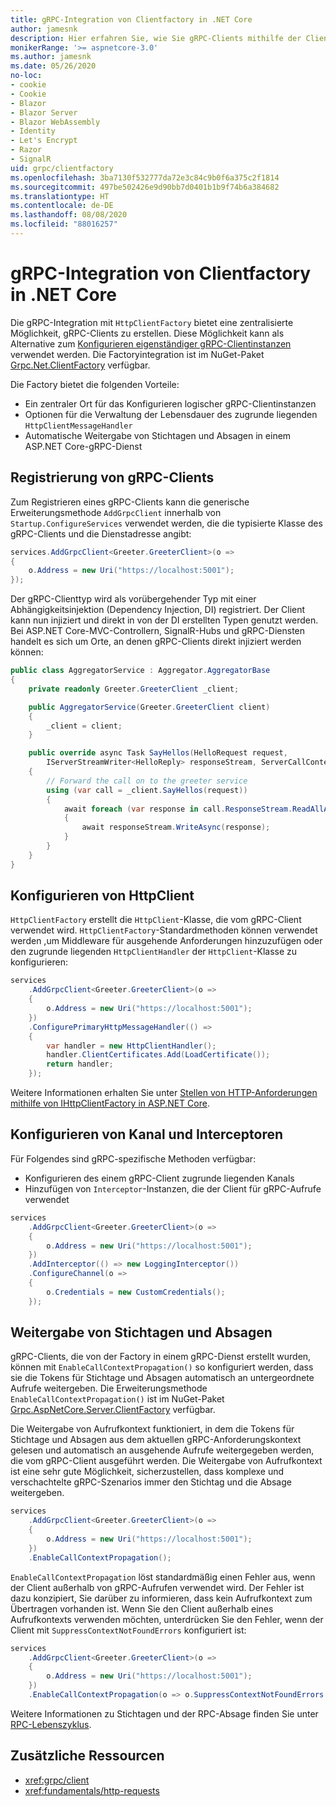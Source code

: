 ```yaml
---
title: gRPC-Integration von Clientfactory in .NET Core
author: jamesnk
description: Hier erfahren Sie, wie Sie gRPC-Clients mithilfe der Clientfactory erstellen.
monikerRange: '>= aspnetcore-3.0'
ms.author: jamesnk
ms.date: 05/26/2020
no-loc:
- cookie
- Cookie
- Blazor
- Blazor Server
- Blazor WebAssembly
- Identity
- Let's Encrypt
- Razor
- SignalR
uid: grpc/clientfactory
ms.openlocfilehash: 3ba7130f532777da72e3c84c9b0f6a375c2f1814
ms.sourcegitcommit: 497be502426e9d90bb7d0401b1b9f74b6a384682
ms.translationtype: HT
ms.contentlocale: de-DE
ms.lasthandoff: 08/08/2020
ms.locfileid: "88016257"
---
```

# <a name="grpc-client-factory-integration-in-net-core"></a>gRPC-Integration von Clientfactory in .NET Core

Die gRPC-Integration mit `HttpClientFactory` bietet eine zentralisierte Möglichkeit, gRPC-Clients zu erstellen. Diese Möglichkeit kann als Alternative zum [Konfigurieren eigenständiger gRPC-Clientinstanzen](xref:grpc/client) verwendet werden. Die Factoryintegration ist im NuGet-Paket [Grpc.Net.ClientFactory](https://www.nuget.org/packages/Grpc.Net.ClientFactory) verfügbar.

Die Factory bietet die folgenden Vorteile:

* Ein zentraler Ort für das Konfigurieren logischer gRPC-Clientinstanzen
* Optionen für die Verwaltung der Lebensdauer des zugrunde liegenden `HttpClientMessageHandler`
* Automatische Weitergabe von Stichtagen und Absagen in einem ASP.NET Core-gRPC-Dienst

## <a name="register-grpc-clients"></a>Registrierung von gRPC-Clients

Zum Registrieren eines gRPC-Clients kann die generische Erweiterungsmethode `AddGrpcClient` innerhalb von `Startup.ConfigureServices` verwendet werden, die die typisierte Klasse des gRPC-Clients und die Dienstadresse angibt:

```csharp
services.AddGrpcClient<Greeter.GreeterClient>(o =>
{
    o.Address = new Uri("https://localhost:5001");
});
```

Der gRPC-Clienttyp wird als vorübergehender Typ mit einer Abhängigkeitsinjektion (Dependency Injection, DI) registriert. Der Client kann nun injiziert und direkt in von der DI erstellten Typen genutzt werden. Bei ASP.NET Core-MVC-Controllern, SignalR-Hubs und gRPC-Diensten handelt es sich um Orte, an denen gRPC-Clients direkt injiziert werden können:

```csharp
public class AggregatorService : Aggregator.AggregatorBase
{
    private readonly Greeter.GreeterClient _client;

    public AggregatorService(Greeter.GreeterClient client)
    {
        _client = client;
    }

    public override async Task SayHellos(HelloRequest request,
        IServerStreamWriter<HelloReply> responseStream, ServerCallContext context)
    {
        // Forward the call on to the greeter service
        using (var call = _client.SayHellos(request))
        {
            await foreach (var response in call.ResponseStream.ReadAllAsync())
            {
                await responseStream.WriteAsync(response);
            }
        }
    }
}
```

## <a name="configure-httpclient"></a>Konfigurieren von HttpClient

`HttpClientFactory` erstellt die `HttpClient`-Klasse, die vom gRPC-Client verwendet wird. `HttpClientFactory`-Standardmethoden können verwendet werden ,um Middleware für ausgehende Anforderungen hinzuzufügen oder den zugrunde liegenden `HttpClientHandler` der `HttpClient`-Klasse zu konfigurieren:

```csharp
services
    .AddGrpcClient<Greeter.GreeterClient>(o =>
    {
        o.Address = new Uri("https://localhost:5001");
    })
    .ConfigurePrimaryHttpMessageHandler(() =>
    {
        var handler = new HttpClientHandler();
        handler.ClientCertificates.Add(LoadCertificate());
        return handler;
    });
```

Weitere Informationen erhalten Sie unter [Stellen von HTTP-Anforderungen mithilfe von IHttpClientFactory in ASP.NET Core](xref:fundamentals/http-requests).

## <a name="configure-channel-and-interceptors"></a>Konfigurieren von Kanal und Interceptoren

Für Folgendes sind gRPC-spezifische Methoden verfügbar:

* Konfigurieren des einem gRPC-Client zugrunde liegenden Kanals
* Hinzufügen von `Interceptor`-Instanzen, die der Client für gRPC-Aufrufe verwendet

```csharp
services
    .AddGrpcClient<Greeter.GreeterClient>(o =>
    {
        o.Address = new Uri("https://localhost:5001");
    })
    .AddInterceptor(() => new LoggingInterceptor())
    .ConfigureChannel(o =>
    {
        o.Credentials = new CustomCredentials();
    });
```

## <a name="deadline-and-cancellation-propagation"></a>Weitergabe von Stichtagen und Absagen

gRPC-Clients, die von der Factory in einem gRPC-Dienst erstellt wurden, können mit `EnableCallContextPropagation()` so konfiguriert werden, dass sie die Tokens für Stichtage und Absagen automatisch an untergeordnete Aufrufe weitergeben. Die Erweiterungsmethode `EnableCallContextPropagation()` ist im NuGet-Paket [Grpc.AspNetCore.Server.ClientFactory](https://www.nuget.org/packages/Grpc.AspNetCore.Server.ClientFactory) verfügbar.

Die Weitergabe von Aufrufkontext funktioniert, in dem die Tokens für Stichtage und Absagen aus dem aktuellen gRPC-Anforderungskontext gelesen und automatisch an ausgehende Aufrufe weitergegeben werden, die vom gRPC-Client ausgeführt werden. Die Weitergabe von Aufrufkontext ist eine sehr gute Möglichkeit, sicherzustellen, dass komplexe und verschachtelte gRPC-Szenarios immer den Stichtag und die Absage weitergeben.

```csharp
services
    .AddGrpcClient<Greeter.GreeterClient>(o =>
    {
        o.Address = new Uri("https://localhost:5001");
    })
    .EnableCallContextPropagation();
```

`EnableCallContextPropagation` löst standardmäßig einen Fehler aus, wenn der Client außerhalb von gRPC-Aufrufen verwendet wird. Der Fehler ist dazu konzipiert, Sie darüber zu informieren, dass kein Aufrufkontext zum Übertragen vorhanden ist. Wenn Sie den Client außerhalb eines Aufrufkontexts verwenden möchten, unterdrücken Sie den Fehler, wenn der Client mit `SuppressContextNotFoundErrors` konfiguriert ist:

```csharp
services
    .AddGrpcClient<Greeter.GreeterClient>(o =>
    {
        o.Address = new Uri("https://localhost:5001");
    })
    .EnableCallContextPropagation(o => o.SuppressContextNotFoundErrors = true);
```

Weitere Informationen zu Stichtagen und der RPC-Absage finden Sie unter [RPC-Lebenszyklus](https://www.grpc.io/docs/guides/concepts/#rpc-life-cycle).

## <a name="additional-resources"></a>Zusätzliche Ressourcen

* <xref:grpc/client>
* <xref:fundamentals/http-requests>
